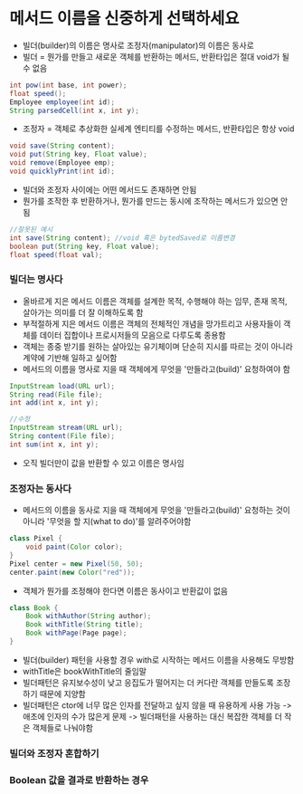 # 메서드 이름을 신중하게 선택하세요
- 빌더(builder)의 이름은 명사로 조정자(manipulator)의 이름은 동사로
- 빌더 = 뭔가를 만들고 새로운 객체를 반환하는 메서드, 반환타입은 절대 void가 될 수 없음

```java
int pow(int base, int power);
float speed();
Employee employee(int id);
String parsedCell(int x, int y);
```

- 조정자 = 객체로 추상화한 실세계 엔티티를 수정하는 메서드, 반환타입은 항상 void

```java
void save(String content);
void put(String key, Float value);
void remove(Employee emp);
void quicklyPrint(int id);
```

- 빌더와 조정자 사이에는 어떤 메서드도 존재하면 안됨
- 뭔가를 조작한 후 반환하거나, 뭔가를 만드는 동시에 조작하는 메서드가 있으면 안됨

```java
//잘못된 예시
int save(String content); //void 혹은 bytedSaved로 이름변경
boolean put(String key, Float value);
float speed(float val);
```

### 빌더는 명사다
- 올바르게 지은 메서드 이름은 객체를 설계한 목적, 수행해야 하는 임무, 존재 목적, 살아가는 의미를 더 잘 이해하도록 함
- 부적절하게 지은 메서드 이름은 객체의 전체적인 개념을 망가트리고 사용자들이 객체를 데이터 집합이나 프로시저들의 모음으로 다루도록 종용함
- 객체는 종중 받기를 원하는 살아있는 유기체이며 단순히 지시를 따르는 것이 아니라 계약에 기반해 일하고 싶어함
- 메서드의 이름을 명사로 지을 때 객체에게 무엇을 '만들라고(build)' 요청하여야 함

```java
InputStream load(URL url);
String read(File file);
int add(int x, int y);

//수정
InputStream stream(URL url);
String content(File file);
int sum(int x, int y);
```

- 오직 빌더만이 값을 반환할 수 있고 이름은 명사임

### 조정자는 동사다
- 메서드의 이름을 동사로 지을 때 객체에게 무엇을 '만들라고(build)' 요청하는 것이 아니라 '무엇을 할 지(what to do)'를 알려주어야함

```java
class Pixel {
    void paint(Color color);
}
Pixel center = new Pixel(50, 50);
center.paint(new Color("red"));
```

- 객체가 뭔가를 조정해야 한다면 이름은 동사이고 반환값이 없음

```java
class Book {
    Book withAuthor(String author);
    Book withTitle(String title);
    Book withPage(Page page);
}
```

- 빌더(builder) 패턴을 사용할 경우 with로 시작하는 메서드 이름을 사용해도 무방함
- withTitle은 bookWithTitle의 줄임말
- 빌더패턴은 유지보수성이 낮고 응집도가 떨어지는 더 커다란 객체를 만들도록 조장하기 때문에 지양함
- 빌더패턴은 ctor에 너무 많은 인자를 전달하고 싶지 않을 때 유용하게 사용 가능 -> 애초에 인자의 수가 많은게 문제 -> 빌더패턴을 사용하는 대신 복잡한 객체를 더 작은 객체들로 나눠야함

### 빌더와 조정자 혼합하기

### Boolean 값을 결과로 반환하는 경우